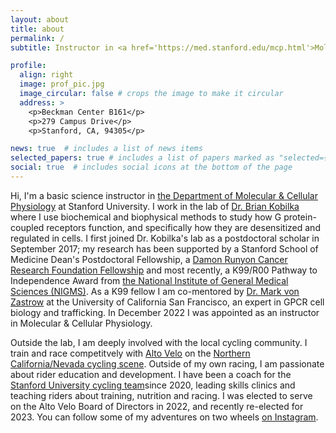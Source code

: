 ```yaml
---
layout: about
title: about
permalink: /
subtitle: Instructor in <a href='https://med.stanford.edu/mcp.html'>Molecular & Cellular Physiology, Stanford University, School of Medicine</a>.

profile:
  align: right
  image: prof_pic.jpg
  image_circular: false # crops the image to make it circular
  address: >
    <p>Beckman Center B161</p>
    <p>279 Campus Drive</p>
    <p>Stanford, CA, 94305</p>

news: true  # includes a list of news items
selected_papers: true # includes a list of papers marked as "selected={true}"
social: true  # includes social icons at the bottom of the page
---
```


Hi, I'm a basic science instructor in [the Department of Molecular & Cellular Physiology](https://med.stanford.edu/mcp.html) at Stanford University. I work in the lab of [Dr. Brian Kobilka](https://med.stanford.edu/kobilkalab) where I use biochemical and biophysical methods to study how G protein-coupled receptors function, and specifically how they are desensitized and regulated in cells. I first joined Dr. Kobilka's lab as a postdoctoral scholar in September 2017; my research has been supported by a Stanford School of Medicine Dean's Postdoctoral Fellowship, a [Damon Runyon Cancer Research Foundation Fellowship]() and most recently, a K99/R00 Pathway to Independence Award from [the National Institute of General Medical Sciences (NIGMS)](https://www.nigms.nih.gov/). As a K99 fellow I am co-mentored by [Dr. Mark von Zastrow](http://www.vzlab.org/) at the University of California San Francisco, an expert in GPCR cell biology and trafficking. In December 2022 I was appointed as an instructor in Molecular & Cellular Physiology.

Outside the lab, I am deeply involved with the local cycling community. I train and race competitvely with [Alto Velo](https://www.altovelo.org/) on the [Northern California/Nevada cycling scene](https://ncnca.org/). Outside of my own racing, I am passionate about rider education and development. I have been a coach for the [Stanford University cycling team](https://cycling.stanford.edu/)since 2020, leading skills clinics and teaching riders about training, nutrition and racing. I was elected to serve on the Alto Velo Board of Directors in 2022, and recently re-elected for 2023. You can follow some of my adventures on two wheels [on Instagram](https://www.instagram.com/thejohnnler/).